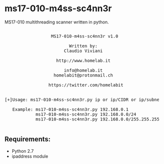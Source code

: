 # ms17-010-m4ss-sc4nn3r
MS17-010 multithreading scanner written in python.
<pre>

                  MS17-010-m4ss-sc4nn3r v1.0

                         Written by:
                       Claudio Viviani

                    http://www.homelab.it

                       info@homelab.it
                   homelabit@protonmail.ch

                 https://twitter.com/homelabit


[+]Usage: ms17-010-m4ss-sc4nn3r.py ip or ip/CIDR or ip/subnet

   Example: ms17-010-m4ss-sc4nn3r.py 192.168.0.1
            ms17-010-m4ss-sc4nn3r.py 192.168.0.0/24
            ms17-010-m4ss-sc4nn3r.py 192.168.0.0/255.255.255.0

</pre>

## Requirements:
- Python 2.7
- ipaddress module
